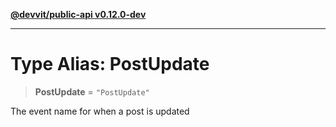 [**@devvit/public-api v0.12.0-dev**](../README.md)

---

# Type Alias: PostUpdate

> **PostUpdate** = `"PostUpdate"`

The event name for when a post is updated
